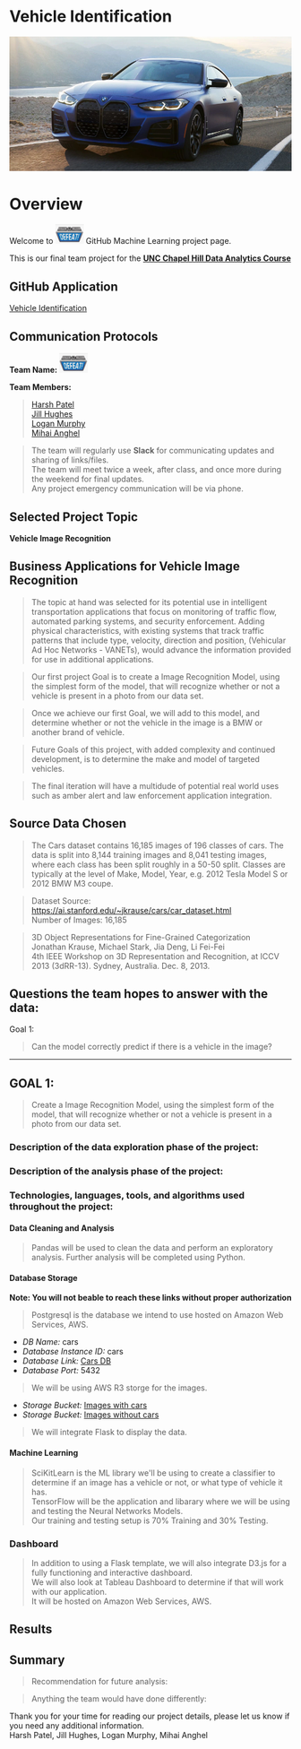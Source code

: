 
# Vehicle Identification
![logo](images/BMW2.png)

# Overview

Welcome to  <img src='images/CTRL-ALT-DEFEAT-SMALL.png' width=10% height=10% />     GitHub Machine Learning project page. 

This is our final team project for the <a href="https://bootcamp.unc.edu/data/">**UNC Chapel Hill Data Analytics Course**</a> 

## GitHub Application
<a href="https://jillibus.github.io/Vehicle-Identification">Vehicle Identification</a>

## Communication Protocols

**Team Name:** <img src='images/CTRL-ALT-DEFEAT-SMALL.png' width=10% height=10% />  

**Team Members:**  

> <a href="https://github.com/hsp910"> Harsh Patel </a>  
> <a href="https://github.com/jillibus"> Jill Hughes </a>  
> <a href="https://github.com/ltmurphy"> Logan Murphy	</a>  
> <a href="https://github.com/CrossCreed"> Mihai Anghel	</a>  

> The team will regularly use **Slack** for communicating updates and sharing of links/files.   
> The team will meet twice a week, after class, and once more during the weekend for final updates.   
> Any project emergency communication will be via phone.   

## Selected Project Topic

**Vehicle Image Recognition**

## Business Applications for Vehicle Image Recognition

> The topic at hand was selected for its potential use in intelligent transportation applications that focus on monitoring of traffic flow, automated parking systems, and security enforcement.  Adding physical characteristics, with existing systems that track traffic patterns that include type, velocity, direction and position, (Vehicular Ad Hoc Networks - VANETs), would advance the information provided for use in additional applications.

> Our first project Goal is to create a Image Recognition Model, using the simplest form of the model, that will recognize whether or not a vehicle is present in a photo from our data set. 

> Once we achieve our first Goal, we will add to this model, and determine whether or not the vehicle in the image is a BMW or another brand of vehicle.

> Future Goals of this project, with added complexity and continued development, is to determine the make and model of targeted vehicles. 

> The final iteration will have a multidude of potential real world uses such as amber alert and law enforcement application integration. 

## Source Data Chosen

> The Cars dataset contains 16,185 images of 196 classes of cars. The data is split into 8,144 training images and 8,041 testing images, where each class has been split roughly in a 50-50 split. Classes are typically at the level of Make, Model, Year, e.g. 2012 Tesla Model S or 2012 BMW M3 coupe.

> Dataset Source: <a href='https://ai.stanford.edu/~jkrause/cars/car_dataset.html'> https://ai.stanford.edu/~jkrause/cars/car_dataset.html </a>  
> Number of Images: 16,185
 
> 3D Object Representations for Fine-Grained Categorization  
  Jonathan Krause, Michael Stark, Jia Deng, Li Fei-Fei  
  4th IEEE Workshop on 3D Representation and Recognition, at ICCV 2013 (3dRR-13). Sydney, Australia. Dec. 8, 2013.  

## **Questions the team hopes to answer with the data:**

Goal 1:  
> Can the model correctly predict if there is a vehicle in the image?

---
## GOAL 1:   
> Create a Image Recognition Model, using the simplest form of the model, that will recognize whether or not a vehicle is present in a photo from our data set. 

### Description of the data exploration phase of the project:


### Description of the analysis phase of the project:

### Technologies, languages, tools, and algorithms used throughout the project:
#### Data Cleaning and Analysis
> Pandas will be used to clean the data and perform an exploratory analysis. 
> Further analysis will be completed using Python.

#### Database Storage
**Note: You will not beable to reach these links without proper authorization**
> Postgresql is the database we intend to use hosted on Amazon Web Services, AWS.    
  *  _DB Name:_ cars  
  *  _Database Instance ID:_ cars 
  *  _Database Link:_ <a href='http://cars.ckxsklg24qnv.us-east-2.rds.amazonaws.com/'> Cars DB </a>  
  *  _Database Port:_ 5432  
> We will be using AWS R3 storge for the images.   
  * _Storage Bucket:_ <a href='http://cars-vehicles.s3-website.us-east-2.amazonaws.com'> Images with cars </a>  
  * _Storage Bucket:_ <a href='http://non-vehicles.s3-website.us-east-2.amazonaws.com'> Images without cars </a>  
> We will integrate Flask to display the data.  

#### Machine Learning
> SciKitLearn is the ML library we'll be using to create a classifier to determine if an image has a vehicle or not, or what type of vehicle it has.  
> TensorFlow will be the application and libarary where we will be using and testing the Neural Networks Models.    
> Our training and testing setup is 70% Training and 30% Testing.    

### Dashboard
> In addition to using a Flask template, we will also integrate D3.js for a fully functioning and interactive dashboard.   
> We will also look at Tableau Dashboard to determine if that will work with our application.  
> It will be hosted on Amazon Web Services, AWS.  

## Results

## Summary
> Recommendation for future analysis:

> Anything the team would have done differently:


Thank you for your time for reading our project details, please let us know if you need any additional information.  
Harsh Patel, Jill Hughes, Logan Murphy, Mihai Anghel
